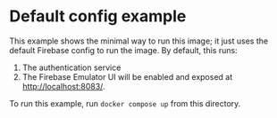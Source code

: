 # Default config example

This example shows the minimal way to run this image; it
just uses the default Firebase config to run the image.
By default, this runs:

1. The authentication service
2. The Firebase Emulator UI will be enabled and exposed at [http://localhost:8083/](http://localhost:8083/).

To run this example, run `docker compose up` from this directory.
